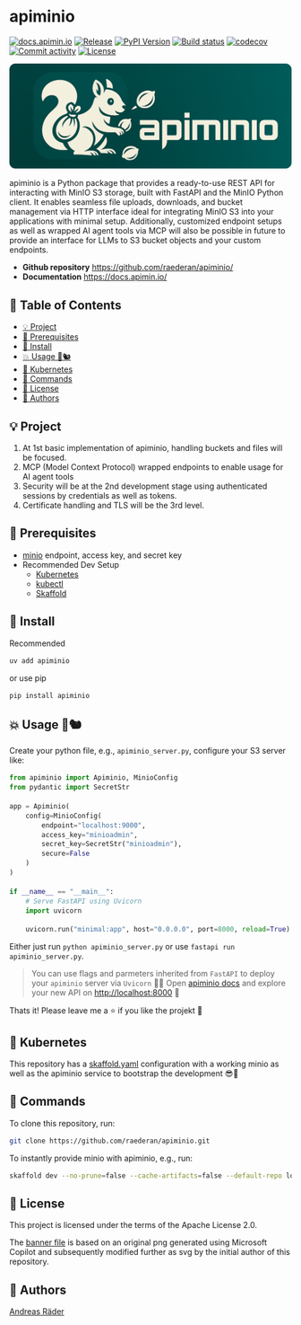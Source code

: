 # apiminio <!-- omit in toc -->

[![docs.apimin.io](https://img.shields.io/badge/apimin.io-docs-blue
)](https://docs.apimin.io)
[![Release](https://img.shields.io/github/v/release/raederan/apiminio
)](https://github.com/raederan/apiminio/releases)
[![PyPI Version](https://img.shields.io/pypi/v/apiminio)](https://pypi.org/project/apiminio/)
[![Build status](https://img.shields.io/github/actions/workflow/status/raederan/apiminio/main.yml?branch=main)](https://github.com/raederan/apiminio/actions/workflows/main.yml?query=branch%3Amain)
[![codecov](https://codecov.io/gh/raederan/apiminio/branch/main/graph/badge.svg)](https://codecov.io/gh/raederan/apiminio)
[![Commit activity](https://img.shields.io/github/commit-activity/m/raederan/apiminio)](https://img.shields.io/github/commit-activity/m/raederan/apiminio)
[![License](https://img.shields.io/github/license/raederan/apiminio)](https://img.shields.io/github/license/raederan/apiminio)

[![apiminio banner](https://raw.githubusercontent.com/raederan/apiminio/018c35c90a1cc772611bc2ca17dc926832e3612b/img/apiminio_banner.svg)](https://docs.apimin.io)

apiminio is a Python package that provides a ready-to-use REST API for interacting with MinIO S3 storage, built with FastAPI and the MinIO Python client. It enables seamless file uploads, downloads, and bucket management via HTTP interface ideal for integrating MinIO S3 into your applications with minimal setup. Additionally,  customized endpoint setups as well as wrapped AI agent tools via MCP will also be possible in future to provide an interface for LLMs to S3 bucket objects and your custom endpoints.

- **Github repository** <https://github.com/raederan/apiminio/>
- **Documentation** <https://docs.apimin.io/>

## 📄 Table of Contents <!-- omit in toc -->

- [💡 Project](#-project)
- [🚦 Prerequisites](#-prerequisites)
- [🚀 Install](#-install)
- [💥 Usage 🌰🐿️](#-usage-️)
- [🥐 Kubernetes](#-kubernetes)
- [🛞 Commands](#-commands)
- [📜 License](#-license)
- [🦥 Authors](#-authors)

## 💡 Project

1. At 1st basic implementation of apiminio, handling buckets and files will be focused.
2. MCP (Model Context Protocol) wrapped endpoints to enable usage for AI agent tools
3. Security will be at the 2nd development stage using authenticated sessions by credentials as well as tokens.
4. Certificate handling and TLS will be the 3rd level.

## 🚦 Prerequisites

- [minio](https://min.io/docs/minio/kubernetes/upstream/index.html) endpoint, access key, and secret key
- Recommended Dev Setup
  - [Kubernetes](https://github.com/tomhuang12/awesome-k8s-resources)
  - [kubectl](https://kubernetes.io/de/docs/tasks/tools/install-kubectl/)
  - [Skaffold](https://skaffold.dev/docs/)

## 🚀 Install

Recommended

```bash
uv add apiminio
```

or use pip

```bash
pip install apiminio
```

## 💥 Usage 🌰🐿️

Create your python file, e.g., ``apiminio_server.py``, configure your S3 server like:

```python
from apiminio import Apiminio, MinioConfig
from pydantic import SecretStr

app = Apiminio(
    config=MinioConfig(
        endpoint="localhost:9000",
        access_key="minioadmin",
        secret_key=SecretStr("minioadmin"),
        secure=False
    )
)

if __name__ == "__main__":
    # Serve FastAPI using Uvicorn
    import uvicorn

    uvicorn.run("minimal:app", host="0.0.0.0", port=8000, reload=True)
```

Either just run ``python apiminio_server.py`` or use ``fastapi run apiminio_server.py``.

> You can use flags and parmeters inherited from ``FastAPI`` to deploy your ``apiminio`` server via ``Uvicorn`` 🦄🐍
> Open [apiminio docs](http://localhost:8000/docs) and explore your new API on [http://localhost:8000](http://localhost:8000/docs) 🔬

Thats it! Please leave me a ⭐ if you like the projekt 🤗

## 🥐 Kubernetes

This repository has a [skaffold.yaml](https://raw.githubusercontent.com/raederan/apiminio/refs/heads/main/skaffold.yaml) configuration with a working minio as well as the apiminio service to bootstrap the development 😎🙌

## 🛞 Commands

To clone this repository, run:

```bash
git clone https://github.com/raederan/apiminio.git
```

To instantly provide minio with apiminio, e.g., run:

```bash
skaffold dev --no-prune=false --cache-artifacts=false --default-repo localhost:32000/apiminio --port-forward
```

## 📜 License

This project is licensed under the terms of the Apache License 2.0.

The [banner file](https://github.com/raederan/apiminio/blob/main/img/apiminio_banner.svg) is based on an original png generated using Microsoft Copilot and subsequently modified further as svg by the initial author of this repository.

## 🦥 Authors

[Andreas Räder](https://github.com/raederan)
